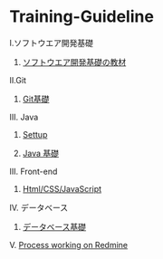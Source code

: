 # Training-Guideline
I.ソフトウエア開発基礎
1. [ソフトウエア開発基礎の教材]()

II.Git 
1. [Git基礎](https://github.com/voiceJapan/TrainningGuide/blob/master/Git/git_tutorial.md)

III. Java
1. [Settup](https://github.com/voiceJapan/TrainningGuide/blob/master/JavaCore/javaSetup.md)

2. [Java 基礎](https://github.com/voiceJapan/TrainningGuide/blob/master/JavaCore/javacore_tutorial.md)

III. Front-end
1. [Html/CSS/JavaScript](https://github.com/voiceJapan/TrainningGuide/blob/master/Html/Html.md)

IV. データベース
1. [データベース基礎](https://github.com/voiceJapan/TrainningGuide/blob/master/DB/DB.md)	

V. [Process working on Redmine](https://github.com/voiceJapan/TrainningGuide/blob/master/WorkingProcess/redmine/redmine.md)
